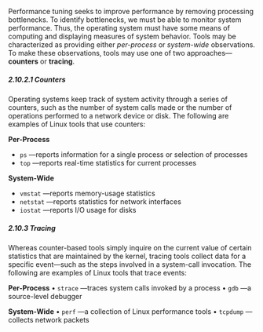 
Performance tuning seeks to improve performance by removing processing bottlenecks. To identify bottlenecks, we must be able to monitor system performance. Thus, the operating system must have some means of computing and displaying measures of system behavior. Tools may be characterized as providing either *per-process* or *system-wide* observations. To make these observations, tools may use one of two approaches—**counters** or **tracing**.

##### 2.10.2.1 Counters
Operating systems keep track of system activity through a series of counters, such as the number of system calls made or the number of operations performed to a network device or disk. The following are examples of Linux tools that use counters:

**Per-Process**
- `ps` —reports information for a single process or selection of processes
- `top` —reports real-time statistics for current processes

**System-Wide**
- `vmstat` —reports memory-usage statistics
- `netstat` —reports statistics for network interfaces
- `iostat` —reports I/O usage for disks

##### 2.10.3 Tracing
Whereas counter-based tools simply inquire on the current value of certain statistics that are maintained by the kernel, tracing tools collect data for a specific event—such as the steps involved in a system-call invocation. The following are examples of Linux tools that trace events:

**Per-Process**
• `strace` —traces system calls invoked by a process
• `gdb` —a source-level debugger

**System-Wide**
• `perf` —a collection of Linux performance tools
• `tcpdump` —collects network packets
